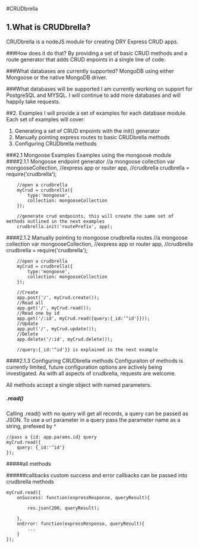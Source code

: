#CRUDbrella

## 1.What is CRUDbrella?
CRUDbrella is a nodeJS module for creating DRY Express CRUD apps.

###How does it do that?
By providing a set of basic CRUD methods and a route generator that adds CRUD enpoints in a single line of code.

###What databases are currently supported?
MongoDB using either Mongoose or the native MongoDB driver.

###What databases will be supported
I am currently working on support for PostgreSQL and MYSQL. I will continue to add more databases and will happily take requests.

##2. Examples
I will provide a set of examples for each database module. Each set of examples will cover:
1. Generating a set of CRUD enpoints with the init() generator
2. Manually pointing express routes to basic CRUDbrella methods
3. Configuring CRUDbrella methods

###2.1 Mongoose Examples
Examples using the mongoose module
####2.1.1 Mongoose endpoint generator
    //a mongoose collection
    var mongooseCollection,
        //express app or router
	    app,
	    //crudbrella
	    crudbrella = require('crudbrella');
        
        //open a crudbrella
	    myCrud = crudbrella({
		    type:'mongoose',
		    collection: mongooseCollection
	    });
        
        //generate crud endpoints, this will create the same set of methods outlined in the next examples
	    crudbrella.init('routePrefix', app);

####2.1.2 Manually pointing to mongoose crudbrella routes
    //a mongoose collection
    var mongooseCollection,
        //express app or router
	    app,
	    //crudbrella
	    crudbrella = require('crudbrella');
        
        //open a crudbrella
        myCrud = crudbrella({
		    type:'mongoose',
		    collection: mongooseCollection
	    });
        
        //Create
        app.post('/', myCrud.create());
        //Read all
	    app.get('/', myCrud.read());
	    //Read one by id
	    app.get('/:id', myCrud.read({query:{_id:'^id'}}));
	    //Update
	    app.put('/', myCrud.update());
	    //Delete
	    app.delete('/:id', myCrud.delete());

	    //query:{_id:'^id'}} is explained in the next example

####2.1.3 Configuring CRUDbrella methods
Configuraiton of methods is currently limited, future configuration options are actively being investigated. As with all aspects of crudbrella, requests are welcome.

All methods accept a single object with named parameters.

##### .read()
Calling .read() with no query will get all records, a query can be passed as JSON. To use a url parameter in a query pass the parameter name as a string, prefexed by ^
    
    //pass a {id: app.params.id} query
	myCrud.read({
		query: {_id:'^id'}
	});

#####all methods

######callbacks
custom success and error callbacks can be passed into crudbrella methods

	myCrud.read({
		onSuccess: function(expressResponse, queryResult){

			res.json(200, queryResult);

		},
		onError: function(expressResponse, queryResult){
			...
		}
	});


